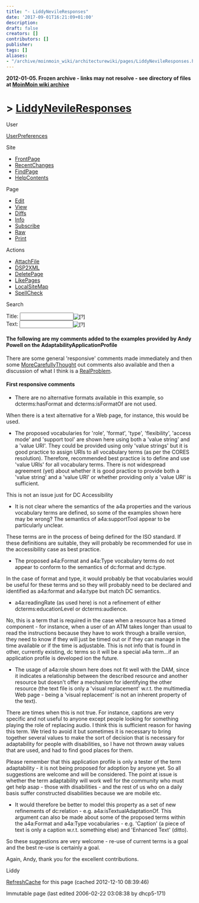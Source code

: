 ```yaml
---
title: "- LiddyNevileResponses"
date: '2017-09-01T16:21:09+01:00'
description: 
draft: false
creators: []
contributors: []
publisher: 
tags: []
aliases:
- "/archive/moinmoin_wiki/architecturewiki/pages/LiddyNevileResponses.html"
---
```


**2012-01-05. Frozen archive - links may not resolve - see directory of files at [MoinMoin wiki archive](/moinmoin-wiki-archive/)**

# > [LiddyNevileResponses](http://dublincore.org/architecturewiki/LiddyNevileResponses?action=fullsearch&value=LiddyNevileResponses&literal=1&case=1&context=40 "Click here to do a full-text search for this title")

User

 [UserPreferences](http://dublincore.org/architecturewiki/UserPreferences)
  

Site

- [FrontPage](http://dublincore.org/architecturewiki/FrontPage)
- [RecentChanges](http://dublincore.org/architecturewiki/RecentChanges)
- [FindPage](http://dublincore.org/architecturewiki/FindPage)
- [HelpContents](http://dublincore.org/architecturewiki/HelpContents)

Page

- [Edit](http://dublincore.org/architecturewiki/LiddyNevileResponses?action=edit "Edit")
- [View](http://dublincore.org/architecturewiki/LiddyNevileResponses "View")
- [Diffs](http://dublincore.org/architecturewiki/LiddyNevileResponses?action=diff "Diffs")
- [Info](http://dublincore.org/architecturewiki/LiddyNevileResponses?action=info "Info")
- [Subscribe](http://dublincore.org/architecturewiki/LiddyNevileResponses?action=subscribe "Subscribe")
- [Raw](http://dublincore.org/architecturewiki/LiddyNevileResponses?action=raw "Raw")
- [Print](http://dublincore.org/architecturewiki/LiddyNevileResponses?action=print "Print")

Actions

- [AttachFile](http://dublincore.org/architecturewiki/LiddyNevileResponses?action=AttachFile)
- [DSP2XML](http://dublincore.org/architecturewiki/LiddyNevileResponses?action=DSP2XML)
- [DeletePage](http://dublincore.org/architecturewiki/LiddyNevileResponses?action=DeletePage)
- [LikePages](http://dublincore.org/architecturewiki/LiddyNevileResponses?action=LikePages)
- [LocalSiteMap](http://dublincore.org/architecturewiki/LiddyNevileResponses?action=LocalSiteMap)
- [SpellCheck](http://dublincore.org/architecturewiki/LiddyNevileResponses?action=SpellCheck)

Search

<form method="POST" action="/architecturewiki/LiddyNevileResponses">
<p>
<input name="action" value="inlinesearch" type="hidden">
<input name="context" value="40" type="hidden">
Title: <input name="text_title" size="15" maxlength="50" type="text"><input src="LiddyNevileResponses_files/moin-search.png" name="button_title" alt="[?]" type="image"><br>Text: <input name="text_full" size="15" maxlength="50" type="text"><input src="LiddyNevileResponses_files/moin-search.png" name="button_full" alt="[?]" type="image">
</p>
</form>

#### The following are my comments added to the examples provided by Andy Powell on the AdaptabilityApplicationProfile

There are some general 'responsive' comments made immediately and then some [MoreCarefullyThought](http://dublincore.org/architecturewiki/MoreCarefullyThought) out comments also available and then a discussion of what I think is a [RealProblem](http://dublincore.org/architecturewiki/RealProblem).

#### First responsive comments

- There are no alternative formats available in this example, so dcterms:hasFormat and dcterms:isFormatOf are not used.

When there is a text alternative for a Web page, for instance, this would be used.

- The proposed vocabularies for 'role', 'format', 'type', 'flexibility', 'access mode' and 'support tool' are shown here using both a 'value string' and a 'value URI'. They could be provided using only 'value strings' but it is good practice to assign URIs to all vocabulary terms (as per the CORES resolution). Therefore, recommended best practice is to define and use 'value URIs' for all vocabulary terms. There is not widespread agreement (yet) about whether it is good practice to provide both a 'value string' and a 'value URI' or whether providing only a 'value URI' is sufficient.

This is not an issue just for DC Accessibility

- It is not clear where the semantics of the a4a properties and the various vocabulary terms are defined, so some of the examples shown here may be wrong? The semantics of a4a:supportTool appear to be particularly unclear.

These terms are in the process of being defined for the ISO standard. If these definitions are suitable, they will probably be recommended for use in the accessibility case as best practice.

- The proposed a4a:Format and a4a:Type vocabulary terms do not appear to conform to the semantics of dc:format and dc:type.

In the case of format and type, it would probably be that vocabularies would be useful for these terms and so they will probably need to be declared and identified as a4a:format and a4a:type but match DC semantics.

- a4a:readingRate (as used here) is not a refinement of either dcterms:educationLevel or dcterms:audience.

No, this is a term that is required in the case when a resource has a timed component - for instance, when a user of an ATM takes longer than usual to read the instructions because they have to work through a braille version, they need to know if they will just be timed out or if they can manage in the time available or if the time is adjustable. This is not info that is found in other, currently existing, dc terms so it will be a special a4a term...if an application profile is developed ion the future.

- The usage of a4a:role shown here does not fit well with the DAM, since it indicates a relationship between the described resource and another resource but doesn't offer a mechanism for identifying the other resource (the text file is only a 'visual replacement' w.r.t. the multimedia Web page - being a 'visual replacement' is not an inherent property of the text).

There are times when this is not true. For instance, captions are very specific and not useful to anyone except people looking for something playing the role of replacing audio. I think this is sufficient reason for having this term. We tried to avoid it but sometimes it is necessary to bring together several values to make the sort of decision that is necessary for adaptability for people with disabilities, so I have not thrown away values that are used, and had to find good places for them.

Please remember that this application profile is only a tester of the term adaptability - it is not being proposed for adoption by anyone yet. So all suggestions are welcome and will be considered. The point at issue is whether the term adaptability will work well for the community who must get help asap - those with disabilities - and the rest of us who on a daily basis suffer constructed disabilities because we are mobile etc.

- It would therefore be better to model this property as a set of new refinements of dc:relation - e.g. a4a:isTextualAdaptationOf. This argument can also be made about some of the proposed terms within the a4a:Format and a4a:Type vocabularies - e.g. 'Caption' (a piece of text is only a caption w.r.t. something else) and 'Enhanced Text' (ditto).

So these suggestions are very welcome - re-use of current terms is a goal and the best re-use is certainly a goal.

Again, Andy, thank you for the excellent contributions.

Liddy

 [RefreshCache](http://dublincore.org/architecturewiki/LiddyNevileResponses?action=refresh&arena=Page.py&key=LiddyNevileResponses.text_html) for this page (cached 2012-12-10 08:39:46)  

Immutable page (last edited 2006-02-22 03:08:38 by dhcp5-171)

